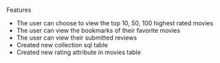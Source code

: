 Features
- The user can choose to view the top 10, 50, 100 highest rated movies
- The user can view the bookmarks of their favorite movies
- The user can view their submitted reviews
- Created new collection sql table
- Created new rating attribute in movies table